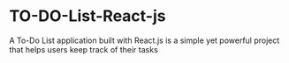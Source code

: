# TO-DO-List-React-js
A To-Do List application built with React.js is a simple yet powerful project that helps users keep track of their tasks
